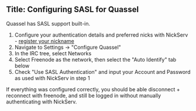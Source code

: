 Title: Configuring SASL for Quassel
---
Quassel has SASL support built-in.

1. Configure your authentication details and preferred nicks with NickServ - [register your nickname](kb/using/registration)
2. Navigate to Settings -> "Configure Quassel"
3. In the IRC tree, select Networks
4. Select Freenode as the network, then select the "Auto Identify" tab below
5. Check "Use SASL Authentication" and input your Account and Password as used with NickServ in step 1

If everything was configured correctly, you should be able disconnect + reconnect with freenode, and still be logged in without manually authenticating with NickServ.
